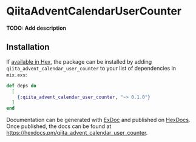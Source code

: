 # QiitaAdventCalendarUserCounter

**TODO: Add description**

## Installation

If [available in Hex](https://hex.pm/docs/publish), the package can be installed
by adding `qiita_advent_calendar_user_counter` to your list of dependencies in `mix.exs`:

```elixir
def deps do
  [
    {:qiita_advent_calendar_user_counter, "~> 0.1.0"}
  ]
end
```

Documentation can be generated with [ExDoc](https://github.com/elixir-lang/ex_doc)
and published on [HexDocs](https://hexdocs.pm). Once published, the docs can
be found at <https://hexdocs.pm/qiita_advent_calendar_user_counter>.

